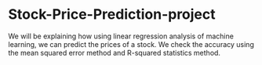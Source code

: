 # Stock-Price-Prediction-project
We will be explaining how using linear regression analysis of machine learning, we can predict the prices of a stock. We check the accuracy using the mean  squared error method and R-squared statistics method.
